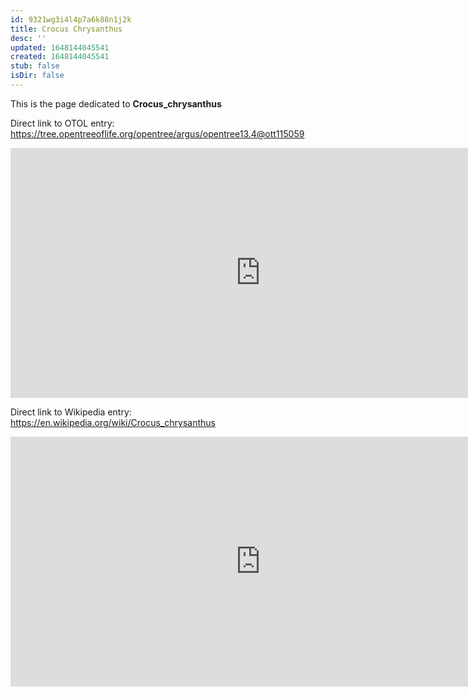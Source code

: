 ```yaml
---
id: 9321wg3i4l4p7a6k88n1j2k
title: Crocus Chrysanthus
desc: ''
updated: 1648144045541
created: 1648144045541
stub: false
isDir: false
---
```

This is the page dedicated to **Crocus_chrysanthus**


Direct link to OTOL entry: https://tree.opentreeoflife.org/opentree/argus/opentree13.4@ott115059



<html>
    <body>
    <iframe src="https://tree.opentreeoflife.org/opentree/argus/opentree13.4@ott115059"
    width="800" height="400" frameborder="0" allowfullscreen> </iframe>
    </body>
</html>
    


Direct link to Wikipedia entry: https://en.wikipedia.org/wiki/Crocus_chrysanthus



<html>
    <body>
    <iframe src="https://en.wikipedia.org/wiki/Crocus_chrysanthus"
    width="800" height="400" frameborder="0" allowfullscreen> </iframe>
    </body>
</html>
    
